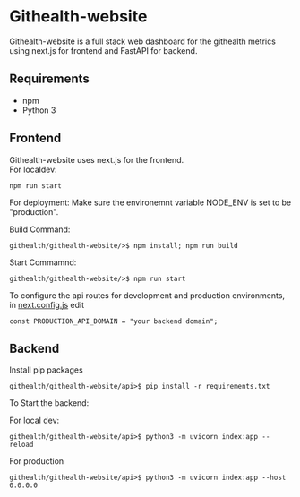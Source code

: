 # Githealth-website
Githealth-website is a full stack web dashboard for the githealth metrics using next.js for frontend and FastAPI for backend.

## Requirements
* npm
* Python 3

## Frontend
Githealth-website uses next.js for the frontend.\
For localdev:
~~~
npm run start
~~~
For deployment:
Make sure the environemnt variable NODE_ENV is set to be "production".

Build Command:
~~~
githealth/githealth-website/>$ npm install; npm run build
~~~

Start Commamnd:
~~~
githealth/githealth-website/>$ npm run start
~~~

To configure the api routes for development and production environments, in [next.config.js](https://nextjs.org/docs/pages/api-reference/next-config-js)  edit 
~~~
const PRODUCTION_API_DOMAIN = "your backend domain";
~~~

## Backend
Install pip packages
~~~
githealth/githealth-website/api>$ pip install -r requirements.txt
~~~
To Start the backend: 

For local dev:
~~~
githealth/githealth-website/api>$ python3 -m uvicorn index:app --reload
~~~

For production
~~~
githealth/githealth-website/api>$ python3 -m uvicorn index:app --host 0.0.0.0
~~~
